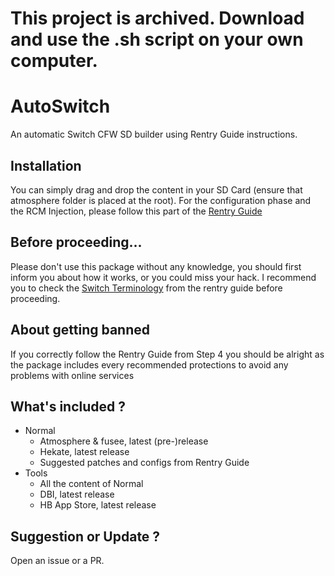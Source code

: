 # This project is archived. Download and use the .sh script on your own computer.
# AutoSwitch
An automatic Switch CFW SD builder using Rentry Guide instructions.

## Installation

You can simply drag and drop the content in your SD Card (ensure that atmosphere folder is placed at the root). 
For the configuration phase and the RCM Injection, please follow this part of the [Rentry Guide](https://rentry.org/EristaEmuNAND#step-4)

## Before proceeding...

Please don't use this package without any knowledge, you should first inform you about how it works, or you could miss your hack. I recommend you to check the [Switch Terminology](https://rentry.org/SwitchTerminology) from the rentry guide before proceeding. 

## About getting banned
If you correctly follow the Rentry Guide from Step 4 you should be alright as the package includes every recommended protections to avoid any problems with online services
## What's included ?
- Normal
  - Atmosphere & fusee, latest (pre-)release
  - Hekate, latest release
  - Suggested patches and configs from Rentry Guide
- Tools
  - All the content of Normal
  - DBI, latest release
  - HB App Store, latest release

## Suggestion or Update ?
Open an issue or a PR.
